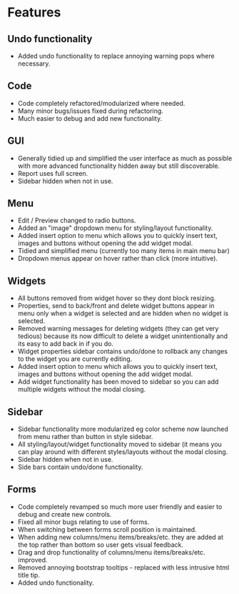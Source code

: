 # Features

## Undo functionality
- Added undo functionality to replace annoying warning pops where necessary.

## Code
- Code completely refactored/modularized where needed.
- Many minor bugs/issues fixed during refactoring.
- Much easier to debug and add new functionality.

## GUI
- Generally tidied up and simplified the user interface as much as possible with more advanced functionality hidden away but still discoverable.
- Report uses full screen.
- Sidebar hidden when not in use.

## Menu
- Edit / Preview changed to radio buttons.
- Added an "image" dropdown menu for styling/layout functionality.
- Added insert option to menu which allows you to quickly insert text, images and buttons without opening the add widget modal.
- Tidied and simplified menu (currently too many items in main menu bar)
- Dropdown menus appear on hover rather than click (more intuitive).

## Widgets
- All buttons removed from widget hover so they dont block resizing.
- Properties, send to back/front and delete widget buttons appear in menu only when a widget is selected and are hidden when no widget is selected.
- Removed warning messages for deleting widgets (they can get very tedious) because its now difficult to delete a widget unintentionally and its easy to add back in if you do.
- Widget properties sidebar contains undo/done to rollback any changes to the widget you are currently editing.
- Added insert option to menu which allows you to quickly insert text, images and buttons without opening the add widget modal.
- Add widget functionality has been moved to sidebar so you can add multiple widgets without the modal closing.

## Sidebar
- Sidebar functionality more modularized eg color scheme now launched from menu rather than button in style sidebar.
- All styling/layout/widget functionality moved to sidebar (it means you can play around with different styles/layouts without the modal closing.
- Sidebar hidden when not in use.
- Side bars contain undo/done functionality.

## Forms
- Code completely revamped so much more user friendly and easier to debug and create new controls.
- Fixed all minor bugs relating to use of forms.
- When switching between forms scroll position is maintained.
- When adding new columns/menu items/breaks/etc. they are added at the top rather than bottom so user gets visual feedback.
- Drag and drop functionality of columns/menu items/breaks/etc. improved.
- Removed annoying bootstrap tooltips - replaced with less intrusive html title tip.
- Added undo functionality.